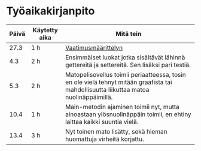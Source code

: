 # Työaikakirjanpito

| Päivä | Käytetty aika | Mitä tein    |
|-------|---------------|--------------|
| 27.3  | 1 h           | [Vaatimusmäärittelyn](https://github.com/hallssus/omt-harjoitustyo/blob/master/dokumentaatio/vaatimusmaarittely.md) |
| 4.3   | 2 h           | Ensimmäiset luokat jotka sisältävät lähinnä gettereitä ja settereitä. Sen lisäksi pari testiä. |
| 5.3   | 2 h           | Matopelisovellus toimii periaatteessa, tosin en ole vielä tehnyt mitään graafista tai mahdollisuutta liikuttaa matoa nuolinäppäimillä. |
| 10.4  | 1 h           | Main-metodin ajaminen toimii nyt, mutta ainoastaan ylösnuolinäppäin toimii, en ehtiny laittaa kaikki suuntia vielä. |
| 13.4  | 3 h           | Nyt toinen mato lisätty, sekä hieman huomattuja virheitä korjattu.
